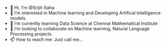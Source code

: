 - 👋 Hi, I’m @Srijit-Saha
- 👀 I’m interested in Machine learning and Developing Artifical Intelligence models.
- 🌱 I’m currently learning Data Science at Chennai Mathematical Institute
- 💞️ I’m looking to collaborate on Machine learning, Natural Language Processing projects.
- 📫 How to reach me: Just call me...

<!---
Srijit-Saha/Srijit-Saha is a ✨ special ✨ repository because its `README.md` (this file) appears on your GitHub profile.
You can click the Preview link to take a look at your changes.
--->
